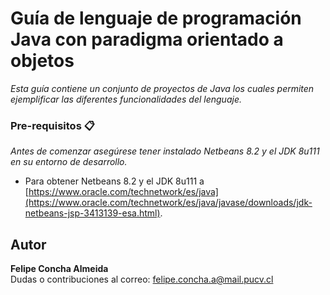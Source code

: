# Guía de lenguaje de programación Java con paradigma orientado a objetos

_Esta guía contiene un conjunto de proyectos de Java los cuales permiten ejemplificar las diferentes funcionalidades del lenguaje._

### Pre-requisitos 📋

_Antes de comenzar asegúrese tener instalado Netbeans 8.2 y el JDK 8u111 en su entorno de desarrollo._

* Para obtener Netbeans 8.2 y el JDK 8u111 a [https://www.oracle.com/technetwork/es/java](https://www.oracle.com/technetwork/es/java/javase/downloads/jdk-netbeans-jsp-3413139-esa.html).
## Autor

**Felipe Concha Almeida** <br >Dudas o contribuciones al correo: [felipe.concha.a@mail.pucv.cl](mailto:felipe.concha.a@mail.pucv.cl)
